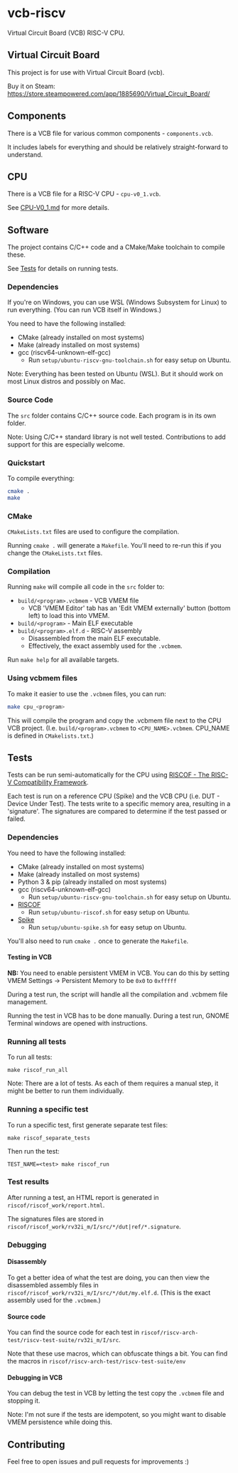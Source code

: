 # vcb-riscv

Virtual Circuit Board (VCB) RISC-V CPU.

## Virtual Circuit Board

This project is for use with Virtual Circuit Board (vcb).

Buy it on Steam: https://store.steampowered.com/app/1885690/Virtual_Circuit_Board/

## Components

There is a VCB file for various common components - `components.vcb`.

It includes labels for everything and should be relatively straight-forward to understand.

## CPU

There is a VCB file for a RISC-V CPU - `cpu-v0_1.vcb`.

See [CPU-V0_1.md](CPU-V0_1.md) for more details. 

## Software

The project contains C/C++ code and a CMake/Make toolchain to compile these.

See [Tests](#tests) for details on running tests.

### Dependencies

If you're on Windows, you can use WSL (Windows Subsystem for Linux) to run everything.
(You can run VCB itself in Windows.)

You need to have the following installed:
* CMake (already installed on most systems)
* Make (already installed on most systems)
* gcc (riscv64-unknown-elf-gcc)
  * Run `setup/ubuntu-riscv-gnu-toolchain.sh` for easy setup on Ubuntu.

Note: Everything has been tested on Ubuntu (WSL).
But it should work on most Linux distros and possibly on Mac.

### Source Code

The `src` folder contains C/C++ source code.
Each program is in its own folder.

Note: Using C/C++ standard library is not well tested.
Contributions to add support for this are especially welcome.

### Quickstart

To compile everything:
```bash
cmake .
make
```

### CMake

`CMakeLists.txt` files are used to configure the compilation.

Running `cmake .` will generate a `Makefile`.
You'll need to re-run this if you change the `CMakeLists.txt` files.

### Compilation

Running `make` will compile all code in the `src` folder to:
* `build/<program>.vcbmem` - VCB VMEM file
  * VCB 'VMEM Editor' tab has an 'Edit VMEM externally' button (bottom left) to load this into VMEM.
* `build/<program>` - Main ELF executable
* `build/<program>.elf.d` - RISC-V assembly
  * Disassembled from the main ELF executable.
  * Effectively, the exact assembly used for the `.vcbmem`.

Run `make help` for all available targets.

### Using vcbmem files

To make it easier to use the `.vcbmem` files, you can run:
```bash
make cpu_<program>
```

This will compile the program and copy the .vcbmem file next to the CPU VCB project.
(I.e. `build/<program>.vcbmem` to `<CPU_NAME>.vcbmem`. CPU_NAME is defined in `CMakelists.txt`.)

## Tests

Tests can be run semi-automatically for the CPU using [RISCOF - The RISC-V Compatibility Framework](https://riscof.readthedocs.io/en/stable/intro.html).

Each test is run on a reference CPU (Spike) and the VCB CPU (i.e. DUT - Device Under Test).
The tests write to a specific memory area, resulting in a 'signature'.
The signatures are compared to determine if the test passed or failed.

### Dependencies

You need to have the following installed:
* CMake (already installed on most systems)
* Make (already installed on most systems)
* Python 3 & pip (already installed on most systems)
* gcc (riscv64-unknown-elf-gcc)
  * Run `setup/ubuntu-riscv-gnu-toolchain.sh` for easy setup on Ubuntu.
* [RISCOF](https://riscof.readthedocs.io/en/stable/installation.html#install-riscof)
  * Run `setup/ubuntu-riscof.sh` for easy setup on Ubuntu.
* [Spike](https://github.com/riscv-software-src/riscv-isa-sim#build-steps)
  * Run `setup/ubuntu-spike.sh` for easy setup on Ubuntu.

You'll also need to run `cmake .` once to generate the `Makefile`.

#### Testing in VCB

**NB:** You need to enable persistent VMEM in VCB.
You can do this by setting VMEM Settings -> Persistent Memory to be `0x0` to `0xfffff` 

During a test run, the script will handle all the compilation and .vcbmem file management.

Running the test in VCB has to be done manually.
During a test run, GNOME Terminal windows are opened with instructions.

### Running all tests

To run all tests:
```
make riscof_run_all
```

Note: There are a lot of tests.
As each of them requires a manual step, it might be better to run them individually.

### Running a specific test

To run a specific test, first generate separate test files:
```
make riscof_separate_tests
```

Then run the test:
```
TEST_NAME=<test> make riscof_run
```

### Test results

After running a test, an HTML report is generated in `riscof/riscof_work/report.html`.

The signatures files are stored in `riscof/riscof_work/rv32i_m/I/src/*/dut|ref/*.signature`.

### Debugging

#### Disassembly

To get a better idea of what the test are doing, you can then view the disassembled assembly files in `riscof/riscof_work/rv32i_m/I/src/*/dut/my.elf.d`.
(This is the exact assembly used for the `.vcbmem`.)

#### Source code

You can find the source code for each test in `riscof/riscv-arch-test/riscv-test-suite/rv32i_m/I/src`.

Note that these use macros, which can obfuscate things a bit.
You can find the macros in `riscof/riscv-arch-test/riscv-test-suite/env`

#### Debugging in VCB

You can debug the test in VCB by letting the test copy the `.vcbmem` file and stopping it.

Note: I'm not sure if the tests are idempotent, so you might want to disable VMEM persistence while doing this.

## Contributing

Feel free to open issues and pull requests for improvements :)
